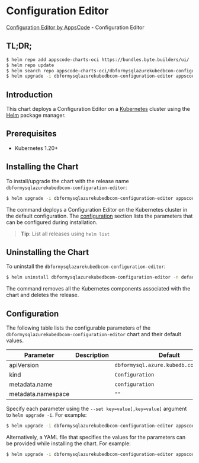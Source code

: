 # Configuration Editor

[Configuration Editor by AppsCode](https://byte.builders) - Configuration Editor

## TL;DR;

```bash
$ helm repo add appscode-charts-oci https://bundles.byte.builders/ui/
$ helm repo update
$ helm search repo appscode-charts-oci/dbformysqlazurekubedbcom-configuration-editor --version=v0.4.20
$ helm upgrade -i dbformysqlazurekubedbcom-configuration-editor appscode-charts-oci/dbformysqlazurekubedbcom-configuration-editor -n default --create-namespace --version=v0.4.20
```

## Introduction

This chart deploys a Configuration Editor on a [Kubernetes](http://kubernetes.io) cluster using the [Helm](https://helm.sh) package manager.

## Prerequisites

- Kubernetes 1.20+

## Installing the Chart

To install/upgrade the chart with the release name `dbformysqlazurekubedbcom-configuration-editor`:

```bash
$ helm upgrade -i dbformysqlazurekubedbcom-configuration-editor appscode-charts-oci/dbformysqlazurekubedbcom-configuration-editor -n default --create-namespace --version=v0.4.20
```

The command deploys a Configuration Editor on the Kubernetes cluster in the default configuration. The [configuration](#configuration) section lists the parameters that can be configured during installation.

> **Tip**: List all releases using `helm list`

## Uninstalling the Chart

To uninstall the `dbformysqlazurekubedbcom-configuration-editor`:

```bash
$ helm uninstall dbformysqlazurekubedbcom-configuration-editor -n default
```

The command removes all the Kubernetes components associated with the chart and deletes the release.

## Configuration

The following table lists the configurable parameters of the `dbformysqlazurekubedbcom-configuration-editor` chart and their default values.

|     Parameter      | Description |                      Default                      |
|--------------------|-------------|---------------------------------------------------|
| apiVersion         |             | <code>dbformysql.azure.kubedb.com/v1alpha1</code> |
| kind               |             | <code>Configuration</code>                        |
| metadata.name      |             | <code>configuration</code>                        |
| metadata.namespace |             | <code>""</code>                                   |


Specify each parameter using the `--set key=value[,key=value]` argument to `helm upgrade -i`. For example:

```bash
$ helm upgrade -i dbformysqlazurekubedbcom-configuration-editor appscode-charts-oci/dbformysqlazurekubedbcom-configuration-editor -n default --create-namespace --version=v0.4.20 --set apiVersion=dbformysql.azure.kubedb.com/v1alpha1
```

Alternatively, a YAML file that specifies the values for the parameters can be provided while
installing the chart. For example:

```bash
$ helm upgrade -i dbformysqlazurekubedbcom-configuration-editor appscode-charts-oci/dbformysqlazurekubedbcom-configuration-editor -n default --create-namespace --version=v0.4.20 --values values.yaml
```
